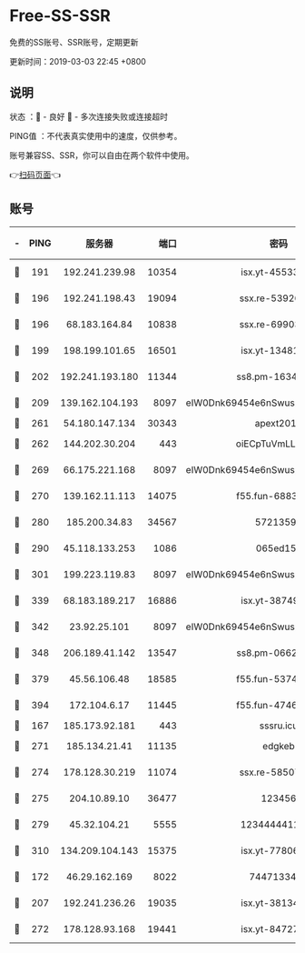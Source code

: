 # Free-SS-SSR

免费的SS账号、SSR账号，定期更新

更新时间：2019-03-03 22:45 +0800

## 说明

状态     ：🙂 - 良好 🙁 - 多次连接失败或连接超时

PING值   ：不代表真实使用中的速度，仅供参考。

账号兼容SS、SSR，你可以自由在两个软件中使用。

👉[扫码页面](https://liesauer.github.io/free-ss-ssr.github.io/)👈

## 账号

|-|PING|服务器|端口|密码|加密方式|区域|
|:----:|:----:|:-----:|-----:|:----:|:----:|:----:|
|🙂|191|192.241.239.98|10354|isx.yt-45533403|aes-256-cfb|US|
|🙂|196|192.241.198.43|19094|ssx.re-53926078|aes-256-cfb|US|
|🙂|196|68.183.164.84|10838|ssx.re-69903190|aes-256-cfb|US|
|🙂|199|198.199.101.65|16501|isx.yt-13481478|aes-256-cfb|US|
|🙂|202|192.241.193.180|11344|ss8.pm-16345934|aes-256-cfb|US|
|🙂|209|139.162.104.193|8097|eIW0Dnk69454e6nSwuspv9DmS201tQ0D|aes-256-cfb|JP|
|🙂|261|54.180.147.134|30343|apext2019|chacha20|KR|
|🙂|262|144.202.30.204|443|oiECpTuVmLLxk4Ts|aes-256-cfb|US|
|🙂|269|66.175.221.168|8097|eIW0Dnk69454e6nSwuspv9DmS201tQ0D|aes-256-cfb|US|
|🙂|270|139.162.11.113|14075|f55.fun-68835122|aes-256-cfb|SG|
|🙂|280|185.200.34.83|34567|57213592|aes-256-cfb|US|
|🙂|290|45.118.133.253|1086|065ed15a|aes-256-cfb|SG|
|🙂|301|199.223.119.83|8097|eIW0Dnk69454e6nSwuspv9DmS201tQ0D|aes-256-cfb|US|
|🙂|339|68.183.189.217|16886|isx.yt-38749717|aes-256-cfb|SG|
|🙂|342|23.92.25.101|8097|eIW0Dnk69454e6nSwuspv9DmS201tQ0D|aes-256-cfb|US|
|🙂|348|206.189.41.142|13547|ss8.pm-06627885|aes-256-cfb|SG|
|🙂|379|45.56.106.48|18585|f55.fun-53745027|aes-256-cfb|US|
|🙂|394|172.104.6.17|11445|f55.fun-47466889|aes-256-cfb|US|
|🙂|167|185.173.92.181|443|sssru.icu|rc4-md5|RU|
|🙂|271|185.134.21.41|11135|edgkeb|aes-256-cfb|GB|
|🙂|274|178.128.30.219|11074|ssx.re-58507780|aes-256-cfb|SG|
|🙂|275|204.10.89.10|36477|123456|aes-256-cfb|US|
|🙂|279|45.32.104.21|5555|1234444411111|aes-256-cfb|SG|
|🙂|310|134.209.104.143|15375|isx.yt-77806591|aes-256-cfb|SG|
|🙁|172|46.29.162.169|8022|7447133485|aes-256-cfb|RU|
|🙁|207|192.241.236.26|19035|isx.yt-38134679|aes-256-cfb|US|
|🙁|272|178.128.93.168|19441|isx.yt-84727803|aes-256-cfb|SG|
